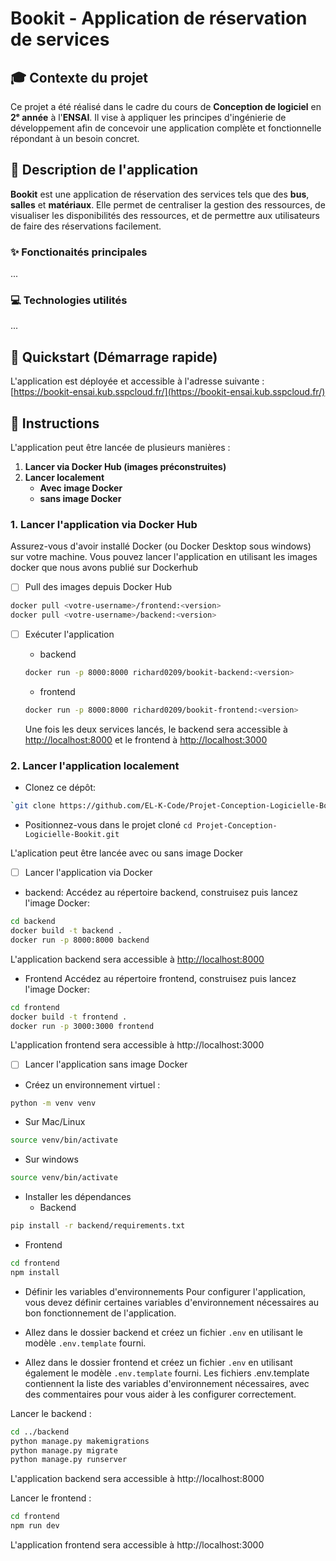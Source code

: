 # Bookit - Application de réservation de services

## 🎓 Contexte du projet

Ce projet a été réalisé dans le cadre du cours de **Conception de logiciel** en **2ᵉ année** à l'**ENSAI**. Il vise à appliquer les principes d'ingénierie de développement afin de concevoir une application complète et fonctionnelle répondant à un besoin concret.

## 📖 Description de l'application

**Bookit** est une application de réservation des services tels que des **bus**, **salles** et **matériaux**. Elle permet de centraliser la gestion des ressources, de visualiser les disponibilités des ressources, et de permettre aux utilisateurs de faire des réservations facilement.

### ✨ Fonctionaités principales
...


### 💻 Technologies utilités
...


## 🚀 Quickstart (Démarrage rapide)

L'application est déployée et accessible à l'adresse suivante : [https://bookit-ensai.kub.sspcloud.fr/](https://bookit-ensai.kub.sspcloud.fr/)


## 📌 Instructions

L'application peut être lancée de plusieurs manières :

1. **Lancer via Docker Hub (images préconstruites)**
2. **Lancer localement**
   - **Avec image Docker**
   - **sans image Docker**

### 1. Lancer l'application via Docker Hub
Assurez-vous d'avoir installé Docker (ou Docker Desktop sous windows) sur votre machine.
Vous pouvez lancer l'application en utilisant les images docker que nous avons publié sur Dockerhub

- [ ] Pull des images depuis Docker Hub 

```bash
docker pull <votre-username>/frontend:<version>
docker pull <votre-username>/backend:<version>
```

- [ ] Exécuter l'application
  - backend
  ```bash
  docker run -p 8000:8000 richard0209/bookit-backend:<version>
  ```
  - frontend
  ```bash
  docker run -p 8000:8000 richard0209/bookit-frontend:<version>
  ```
  Une fois les deux services lancés, le backend sera accessible à [http://localhost:8000](http://localhost:8000) et le frontend à [http://localhost:3000](http://localhost:3000)
    

### 2. Lancer l'application localement

- Clonez ce dépôt:
```bash
`git clone https://github.com/EL-K-Code/Projet-Conception-Logicielle-Bookit.git`
```
- Positionnez-vous dans le projet cloné
`cd Projet-Conception-Logicielle-Bookit.git`

L'aplication peut être lancée avec ou sans image Docker

- [ ] Lancer l'application via Docker
 - backend:
Accédez au répertoire backend, construisez puis lancez l'image Docker:
```bash
cd backend
docker build -t backend .
docker run -p 8000:8000 backend
```
L'application backend sera accessible à [http://localhost:8000](http://localhost:8000)

- Frontend
Accédez au répertoire frontend, construisez puis lancez l'image Docker:
```bash
cd frontend
docker build -t frontend .
docker run -p 3000:3000 frontend
```
L'application frontend sera accessible à http://localhost:3000

- [ ] Lancer l'application sans image Docker

 - Créez un environnement virtuel :
  ```bash
  python -m venv venv
  ```
  - Sur Mac/Linux 
  ```bash
  source venv/bin/activate
  ```
  - Sur windows
  ```bash
  source venv/bin/activate
  ```

 - Installer les dépendances
   - Backend 
  ```bash
  pip install -r backend/requirements.txt
  ```
   - Frontend
  ```bash
  cd frontend
  npm install
  ```

 - Définir les variables d'environnements
  Pour configurer l'application, vous devez définir certaines variables d'environnement nécessaires au bon fonctionnement de l'application.

  - Allez dans le dossier backend et créez un fichier `.env` en utilisant le modèle `.env.template` fourni.
  - Allez dans le dossier frontend et créez un fichier `.env` en utilisant également le modèle `.env.template` fourni.
Les fichiers .env.template contiennent la liste des variables d'environnement nécessaires, avec des commentaires pour vous aider à les configurer correctement.

Lancer le backend :
```bash
cd ../backend
python manage.py makemigrations
python manage.py migrate
python manage.py runserver
```
L'application backend sera accessible à http://localhost:8000

Lancer le frontend :
```bash
cd frontend
npm run dev
```
L'application frontend sera accessible à http://localhost:3000










  







